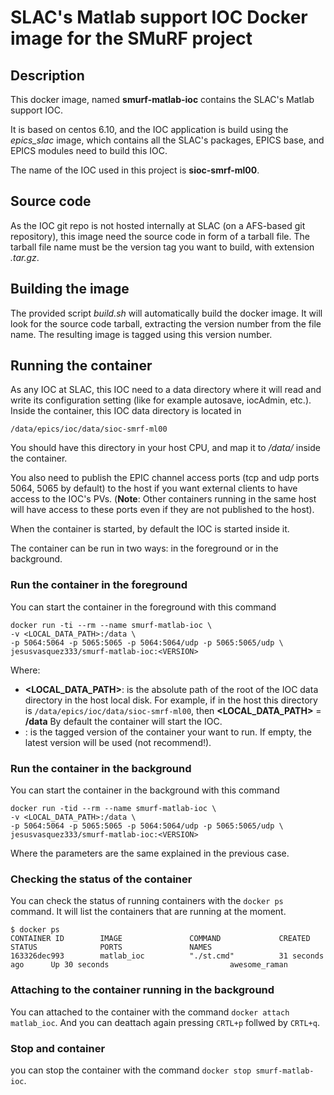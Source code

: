 # SLAC's Matlab support IOC Docker image for the SMuRF project

## Description

This docker image, named **smurf-matlab-ioc** contains the SLAC's Matlab support IOC.

It is based on centos 6.10, and the IOC application is build using the *epics_slac* image, which contains all the SLAC's packages, EPICS base, and EPICS modules need to build this IOC.

The name of the IOC used in this project is **sioc-smrf-ml00**.

## Source code

As the IOC git repo is not hosted internally at SLAC (on a AFS-based git repository), this image need the source code in form of a tarball file. The tarball file name must be the version tag you want to build, with extension *.tar.gz*.

## Building the image

The provided script *build.sh* will automatically build the docker image. It will look for the source code tarball, extracting the version number from the file name. The resulting image is tagged using this version number.

## Running the container

As any IOC at SLAC, this IOC need to a data directory where it will read and write its configuration setting (like for example autosave, iocAdmin, etc.). Inside the container, this IOC data directory is located in

```
/data/epics/ioc/data/sioc-smrf-ml00
```

You should have this directory in your host CPU, and map it to */data/* inside the container.

You also need to publish the EPIC channel access ports (tcp and udp ports 5064, 5065 by default) to the host if you want external clients to have access to the IOC's PVs. (**Note**: Other containers running in the same host will have access to these ports even if they are not published to the host).

When the container is started, by default the IOC is started inside it.

The container can be run in two ways: in the foreground or in the background.

### Run the container in the foreground

You can start the container in the foreground with this command

```
docker run -ti --rm --name smurf-matlab-ioc \
-v <LOCAL_DATA_PATH>:/data \
-p 5064:5064 -p 5065:5065 -p 5064:5064/udp -p 5065:5065/udp \
jesusvasquez333/smurf-matlab-ioc:<VERSION>
```

Where:
- **<LOCAL_DATA_PATH>**: is the absolute path of the root of the IOC data directory in the host local disk. For example, if in the host this directory is `/data/epics/ioc/data/sioc-smrf-ml00`, then **<LOCAL_DATA_PATH>** = **/data**
By default the container will start the IOC.
- **<VERSION>**: is the tagged version of the container your want to run. If empty, the latest version will be used (not recommend!).

### Run the container in the background

You can start the container in the background with this command

```
docker run -tid --rm --name smurf-matlab-ioc \
-v <LOCAL_DATA_PATH>:/data \
-p 5064:5064 -p 5065:5065 -p 5064:5064/udp -p 5065:5065/udp \
jesusvasquez333/smurf-matlab-ioc:<VERSION>
```

Where the parameters are the same explained in the previous case.

### Checking the status of the container

You can check the status of running containers with the `docker ps` command. It will list the containers that are running at the moment.

```
$ docker ps
CONTAINER ID        IMAGE               COMMAND             CREATED             STATUS              PORTS               NAMES
163326dec993        matlab_ioc          "./st.cmd"          31 seconds ago      Up 30 seconds                           awesome_raman
```

### Attaching to the container running in the background

You can attached to the container with the command `docker attach matlab_ioc`. And you can deattach again pressing `CRTL+p` follwed by `CRTL+q`.

### Stop and container

you can stop the container with the command `docker stop smurf-matlab-ioc`.